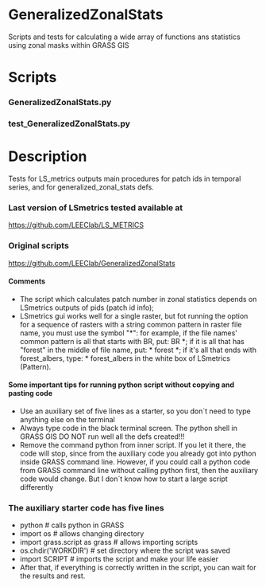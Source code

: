 # GeneralizedZonalStats
Scripts and tests for calculating a wide array of functions ans statistics using zonal masks within GRASS GIS
# Scripts


### GeneralizedZonalStats.py

### test_GeneralizedZonalStats.py

# Description 
Tests for LS_metrics outputs main procedures for patch ids in temporal series, and for generalized_zonal_stats defs.

### Last version of LSmetrics tested available at
https://github.com/LEEClab/LS_METRICS

### Original scripts
https://github.com/LEEClab/GeneralizedZonalStats

#### Comments

- The script which calculates patch number in zonal statistics depends on LSmetrics outputs of pids (patch id info); 
- LSmetrics gui works well for a single raster, but fot running the option for a sequence of rasters with a string common pattern in raster file name, you must use the symbol "*": 
for example, if the file names' common pattern is all that starts with BR, put: BR *;
if it is all that has "forest" in the middle of file name, put: * forest *;
if it's all that ends with forest_albers, type: * forest_albers in the white box of LSmetrics (Pattern).

#### Some important tips for running python script without copying and pasting code

- Use an auxiliary set of five lines as a starter, so you don´t need to type anything else on the terminal
- Always type code in the black terminal screen. The python shell in GRASS GIS DO NOT run well all the defs created!!!
- Remove the command python from inner script. If you let it there, the code will stop, since from the auxiliary code you already got into python inside GRASS command line. However, if you could call a python code from GRASS command line without calling python first, then the auxiliary code would change. But I don´t know how to start a large script differently

### The auxiliary starter code has five lines

- python # calls python in GRASS 
- import os # allows changing directory
- import grass.script as grass # allows importing scripts
- os.chdir('WORKDIR') # set directory where the script was saved
- import SCRIPT # imports the script and make your life easier
- After that, if everything is correctly written in the script, you can wait for the results and rest.
